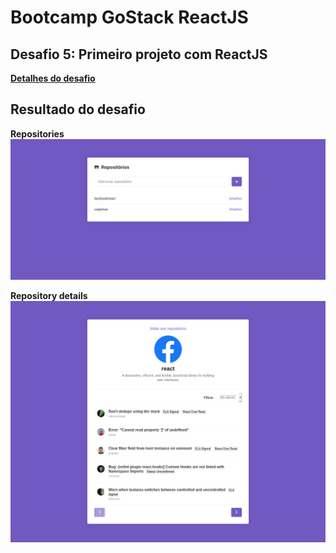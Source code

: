 # Bootcamp GoStack ReactJS

## Desafio 5: Primeiro projeto com ReactJS

**[Detalhes do desafio](https://github.com/Rocketseat/bootcamp-gostack-desafio-05#desafio-05-aplica%C3%A7%C3%A3o-com-reactjs)**

## Resultado do desafio

**Repositories**
<img src="./.github/repositories-list.png">

**Repository details**
<img src="./.github/repository-details.png">
